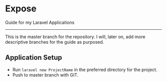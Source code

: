 # Expose
Guide for my Laravel Applications

---

This is the master branch for the repository. I will, later on, add more descriptive branches for the guide as purposed.

## Application Setup
- Run `laravel new ProjectName` in the preferred directory for the project.
- Push to master branch with GIT.
